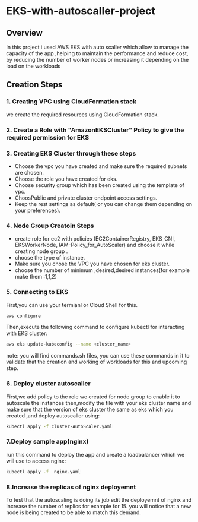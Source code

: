 # EKS-with-autoscaller-project

## Overview

In this project i used AWS EKS with auto scaller which allow to manage the capacity of the app ,helping  to maintain the performance and reduce cost, by reducing the number of worker nodes or increasing it depending on the load on the workloads 


## Creation  Steps

### 1. Creating VPC using CloudFormation stack 
we create the required resources  using CloudFormation stack. 

### 2. Create a Role with "AmazonEKSCluster" Policy to give the required permission for EKS   
### 3. Creating EKS Cluster through these steps

- Choose the vpc you have created and make sure the required subnets are chosen.
- Choose the role you have created for eks.
- Choose security group which has been created using the template of vpc.
- ChoosPublic and private cluster endpoint access settings.
- Keep the rest settings as default( or you can change them depending on your preferences).

### 4. Node Group Creatoin Steps
- create role for ec2 with policies (EC2ContainerRegistry, EKS_CNI, EKSWorkerNode, IAM-Policy_for_AutoScaler) and choose it while creating node group .
- choose the type of instance.
- Make sure you chose the VPC you have chosen for eks cluster.
- choose the number of minimum ,desired,desired instances(for example make them :1,1,2)

### 5. Connecting to EKS 
First,you can use your termianl or Cloud Shell for this.
```bash
aws configure 
```
Then,execute the following command to configure kubectl for interacting with EKS cluster:

```bash
aws eks update-kubeconfig --name <cluster_name>
```
note: you will find commands.sh files, you can use these commands in it to validate that the creation and working of workloads for this and upcoming step.
### 6. Deploy cluster autoscaller
First,we add policy to the role we created for node group to enable it to autoscale the instances 
then,modify the file with your eks cluster name and make sure that the version of eks cluster the same as eks which you created ,and deploy autoscaller using:
```bash
kubectl apply -f cluster-AutoScaler.yaml
```
### 7.Deploy sample app(nginx)
run this command to deploy the app and create a loadbalancer which we will use to access nginx:
```bash
kubectl apply -f  nginx.yaml
```
### 8.Increase the replicas of nginx deployemnt
To test that the autoscaling is doing its job edit the deployemnt of nginx and increase the number of replics for example for 15.
you will notice that a new node is being created to be able to match this demand.
